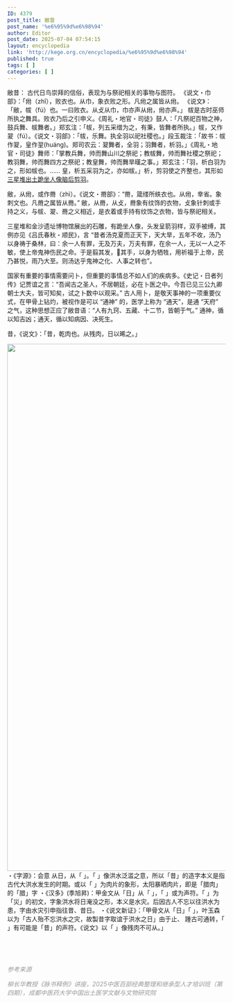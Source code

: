 ```yaml
---
ID: 4379
post_title: 敝昔
post_name: '%e6%95%9d%e6%98%94'
author: Editor
post_date: 2025-07-04 07:54:15
layout: encyclopedia
link: 'http://kege.org.cn/encyclopedia/%e6%95%9d%e6%98%94'
published: true
tags: [ ]
categories: [ ]
---
```

敝昔：
古代日鸟崇拜的信俗，表现为与祭祀相关的事物与图符。
《说文・巾部》：「㡀（zhǐ），败衣也。从巾，象衣败之形。凡㡀之属皆从㡀。
《说文》：「敝，帗（fú）也。一曰败衣。从攴从巾，巾亦声从㡀，㡀亦声。」
帗是古时巫师所执之舞具。败衣乃后之引申义。《周礼・地官・司徒》鼓人：「凡祭祀百物之神，鼓兵舞、帗舞者。」郑玄注：「帗，列五采缯为之，有秉，皆舞者所执。」帗，又作翇（fú）。《说文・羽部》：「帗，乐舞。执全羽以祀社稷也。」段玉裁注：「故书：帗作翇，皇作䍿(huáng)。郑司农云：翇舞者，全羽；羽舞者，析羽。」《周礼・地官・司徒》舞师：「掌教兵舞，帅而舞山川之祭祀；教帗舞，帅而舞社稷之祭祀；教羽舞，帅而舞四方之祭祀；教皇舞，帅而舞旱暵之事。」郑玄注：「羽，析白羽为之，形如帗也。…… 皇，析五采羽为之，亦如帗。」析，剪羽使之齐整也，其形如<a href="https://github.com/tomxiongs/kegeorgcn/blob/master/pictures/%E4%B8%89%E6%98%9F%E5%A0%86%E5%87%BA%E5%9C%9F%E8%B7%AA%E5%9D%90%E4%BA%BA%E5%83%8F%E8%84%91%E5%90%8E%E5%89%AA%E7%BE%BD.PNG">三星堆出土跪坐人像脑后剪羽</a>。

敝，从㡀，或作黹（zhì）。《说文・黹部》：“黹，箴缕所紩衣也。从㡀，丵省。象刺文也。凡黹之属皆从黹。” 敝，从黹，从攴，黹象有纹饰的衣物，攴象针刺或手持之义，与帗、翇、黹之义相近，是衣着或手持有纹饰之衣物，皆与祭祀相关。

三星堆和金沙遗址博物馆展出的石雕，有跪坐人像，头发呈箭羽样，双手被缚，其例亦见《吕氏春秋・顺民》，言 “昔者汤克夏而正天下，天大旱，五年不收，汤乃以身祷于桑林，曰：余一人有罪，无及万夫，万夫有罪，在余一人，无以一人之不敏，使上帝鬼神伤民之命。于是翦其发，𨟖其手，以身为牺牲，用祈福于上帝，民乃甚悦，雨乃大至。则汤达乎鬼神之化、人事之转也”。

国家有重要的事情需要问卜，但重要的事情总不如人们的疾病多。《史记・日者列传》记贾谊之言：“吾闻古之圣人，不居朝廷，必在卜医之中。今吾已见三公九卿朝士大夫，皆可知矣，试之卜数中以观采。” 古人用卜，是敬天事神的一项重要仪式，在甲骨上钻灼，被视作是可以 “通神” 的，医学上称为 “通天”，是通 “天府” 之气，这种思想正应了敝昔语：“人有九窍、五藏、十二节，皆朝于气。” 通神，循以知吉凶；通天，循以知病因、决死生。

昔，《说文》：「昔，乾肉也。从残肉，日以晞之。」

<img class="alignnone size-full" src="https://github.com/tomxiongs/kegeorgcn/blob/master/pictures/%E6%98%94.PNG?raw=true" width="1883" height="1215" />
・《字源》：会意 从日，从「 」。「 」像洪水泛滥之意，所以「昔」的造字本义是指古代大洪水发生的时期。或以「 」为肉片的象形，太阳暴晒肉片，即是「腊肉」的「腊」字
・《汉多》(季旭昇)：甲金文从「日」从「 」，「 」或为声符。「 」为「災」的初文，字象洪水将日淹没之形，本义是水灾。后因古人不忘以往洪水为患，字由水灾引申指往昔、昔日。
・《说文新证》：「甲骨文从「日」「 」，叶玉森以为「古人殆不忘洪水之灾，故製昔字取谊于洪水之日」由于止、 踵古可通转，「 」有可能是「昔」的声符。《说文》以「 」像残肉不可从。」

&nbsp;

&nbsp;

<em><span style="color: #999999;">参考来源</span></em>

<em><span style="color: #999999;">柳长华教授《脉书释例》讲座，2025中医百部经典整理和继承型人才培训班（第四期），成都中医药大学中国出土医学文献与文物研究院</span></em>

&nbsp;